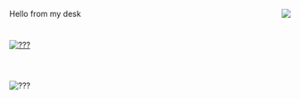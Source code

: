 Hello from my desk<img align="right" src="https://komarev.com/ghpvc/?username=ardadasdelen"><a href="https://github.com/ardadasdelen"></a>
  
#
[![???](https://spotify-github-profile.vercel.app/api/view?uid=su8ifhnt52og805ngstk1hcej&cover_image=true&theme=novatorem&bar_color=ae00ff&bar_color_cover=false)](https://open.spotify.com/user/su8ifhnt52og805ngstk1hcej)

# 
<br />
<img src="https://profile-readme-generator.com/assets/snake.svg" alt="???" />
